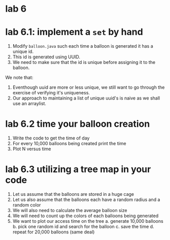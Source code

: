 # lab 6

# lab 6.1: implement a `set` by hand

1. Modify `balloon.java` such each time a balloon is generated it has a unique id.   
2. This id is generated using UUID.
3. We need to make sure that the id is unique before assigning it to the balloon.

We note that:

1. Eventhough uuid are more or less unique, we still want to go through the exercise of verifying it's uniqueness.
2. Our approach to maintaining a list of unique uuid's is naive as we shall use an arraylist.

# lab 6.2 time your balloon creation

1. Write the code to get the time of day
2. For every 10,000 balloons being created print the time
3. Plot N versus time

# lab 6.3 utilizing a tree map in your code

1. Let us assume that the balloons are stored in a huge cage
2. Let us also assume that the balloons each have a random radius and a random color
3. We will also need to calculate the average balloon size
4. We will need to count up the colors of each balloons being generated
5. We want to plot our access time on the tree
   a. generate 10,000 balloons
   b. pick one random id and search for the balloon
   c. save the time
   d. repeat for 20,000 balloons (same deal)

